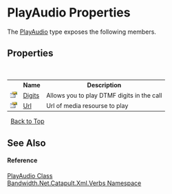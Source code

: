 ﻿# PlayAudio Properties
 

The <a href ="T_Bandwidth_Net_Catapult_Xml_Verbs_PlayAudio.md">PlayAudio</a> type exposes the following members.


## Properties
&nbsp;<table><tr><th></th><th>Name</th><th>Description</th></tr><tr><td>![Public property](media/pubproperty.gif "Public property")</td><td><a href ="P_Bandwidth_Net_Catapult_Xml_Verbs_PlayAudio_Digits.md">Digits</a></td><td>
Allows you to play DTMF digits in the call</td></tr><tr><td>![Public property](media/pubproperty.gif "Public property")</td><td><a href ="P_Bandwidth_Net_Catapult_Xml_Verbs_PlayAudio_Url.md">Url</a></td><td>
Url of media resourse to play</td></tr></table>&nbsp;
<a href="#playaudio-properties">Back to Top</a>

## See Also


#### Reference
<a href ="T_Bandwidth_Net_Catapult_Xml_Verbs_PlayAudio.md">PlayAudio Class</a><br /><a href ="N_Bandwidth_Net_Catapult_Xml_Verbs.md">Bandwidth.Net.Catapult.Xml.Verbs Namespace</a><br />